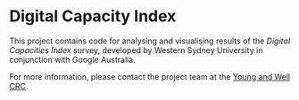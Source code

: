 
Digital Capacity Index
========================

This project contains code for analysing and visualising
results of the *Digital Capacities Index* survey, developed by
Western Sydney University in conjunction with Google Australia.

For more information, please contact the project team at the [Young and Well CRC](http://www.uws.edu.au/ics/research/projects/yawcrc).

